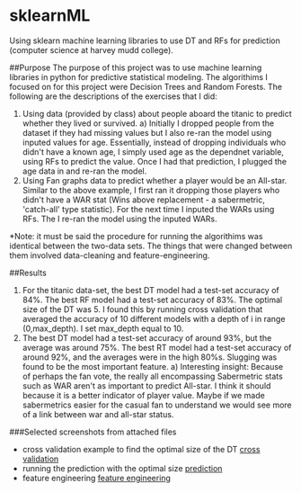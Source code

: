 # sklearnML
Using sklearn machine learning libraries to use DT and RFs for prediction (computer science at harvey mudd college).

##Purpose
The purpose of this project was to use machine learning libraries in python for predictive statistical modeling. The algorithims I focused on for this project were Decision Trees and Random Forests. The following are the descriptions of the  exercises that I did:

1) Using data (provided by class) about people aboard the titanic to predict whether they lived or survived.
  a) Initially I dropped people from the dataset if they had missing values but I also re-ran the model using inputed values for age. Essentially, instead of dropping individuals who didn't have a known age, I simply used age as the dependnet variable, using RFs to predict the value. Once I had that prediction, I plugged the age data in and re-ran the model.
2) Using Fan graphs data to predict whether a player would be an All-star. Similar to the above example, I first ran it dropping those players who didn't have a WAR stat (Wins above replacement - a sabermetric, 'catch-all' type statistic). For the next time I inputed the WARs using RFs. The I re-ran the model using the inputed WARs.

  *Note: it must be said the procedure for running the algorithims was identical between the two-data sets. The things that were changed between them involved data-cleaning and feature-engineering.

##Results

1) For the titanic data-set, the best DT model had a test-set accuracy of 84%. The best RF model had a test-set accuracy of 83%. The optimal size of the DT was 5. I found this by running cross validation that averaged the accuracy of 10 different models with a depth of i in range (0,max_depth). I set max_depth equal to 10. 
2) The best DT model had a test-set accuracy of around 93%, but the average was around 75%. The best RT model had a test-set accuracy of around 92%, and the averages were in the high 80%s. Slugging was found to be the most important feature.
  a) Interesting insight: Because of perhaps the fan vote, the really all encompassing Sabermetric stats such as WAR aren't as important to predict All-star. I think it should because it is a better indicator of player value. Maybe if we made sabermetrics easier for the casual fan to understand we would see more of a link between war and all-star status.
  

###Selected screenshots from attached files

* cross validation example to find the optimal size of the DT 
[cross validation](https://github.com/nlillie17/sklearnML/blob/master/cross.png)
* running the prediction with the optimal size
[prediction](https://github.com/nlillie17/sklearnML/blob/master/prediction.png)
* feature engineering
[feature engineering](https://github.com/nlillie17/sklearnML/blob/master/feature_engineering.png)
